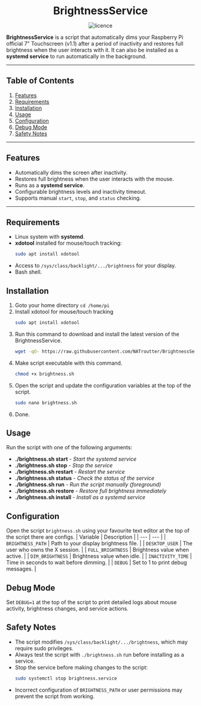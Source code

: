 <div align="center">
<h1 style="margin: 0px;font-weight: 700;font-family:-apple-system,BlinkMacSystemFont,Segoe UI,Helvetica,Arial,sans-serif,Apple Color Emoji,Segoe UI Emoji">BrightnessService</h1>

![licence](https://img.shields.io/badge/License-MIT-brightgreen)

</div>

**BrightnessService** is a script that automatically dims your Raspberry Pi official 7" Touchscreen (v1.1) after a period of inactivity and restores full brightness when the user interacts with it. It can also be installed as a **systemd service** to run automatically in the background.

---

## Table of Contents

1. [Features](#features)
2. [Requirements](#requirements)
3. [Installation](#installation)
4. [Usage](#usage)
5. [Configuration](#configuration)
6. [Debug Mode](#debug-mode)
7. [Safety Notes](#safety-notes)

---

## Features

- Automatically dims the screen after inactivity.
- Restores full brightness when the user interacts with the mouse.
- Runs as a **systemd service**.
- Configurable brightness levels and inactivity timeout.
- Supports manual ``start``, ``stop``, and ``status`` checking.

---

## Requirements

- Linux system with **systemd**.
- **xdotool** installed for mouse/touch tracking:
  ```bash
  sudo apt install xdotool
- Access to ``/sys/class/backlight/.../brightness`` for your display.
- Bash shell.

## Installation
1. Goto your home directory ``cd /home/pi``
2. Install xdotool for mouse/touch tracking
   ```bash
   sudo apt install xdotool
3. Run this command to download and install the latest version of the BrightnessService.
   ``` bash
   wget -qO- https://raw.githubusercontent.com/NATroutter/BrightnessService/main/brightness.sh
4. Make script executable with this command.
   ``` bash
   chmod +x brightness.sh
5. Open the script and update the configuration variables at the top of the script.
   ``` bash
   sudo nano brightness.sh
6. Done.

## Usage
Run the script with one of the following arguments:
- **./brightness.sh start**         - *Start the systemd service*
- **./brightness.sh stop**          - *Stop the service*
- **./brightness.sh restart**       - *Restart the service*
- **./brightness.sh status**        - *Check the status of the service*
- **./brightness.sh run**           - *Run the script manually (foreground)*
- **./brightness.sh restore**       - *Restore full brightness immediately*
- **./brightness.sh install**       - *Install as a systemd service*

## Configuration
Open the script ``brightness.sh`` using your favourite text editor at the top of the script there are configs.
| Variable     | Description     |
| --- | --- |
| ``BRIGHTNESS_PATH`` | Path to your display brightness file.    |
| ``DESKTOP_USER``    | The user who owns the X session.         |
| ``FULL_BRIGHTNESS`` | Brightness value when active.            |
| ``DIM_BRIGHTNESS``  | Brightness value when idle.              |
| ``INACTIVITY_TIME`` | Time in seconds to wait before dimming.  |
| ``DEBUG``           | Set to 1 to print debug messages.        |

## Debug Mode
Set ``DEBUG=1`` at the top of the script to print detailed logs about mouse activity, brightness changes, and service actions.

## Safety Notes
- The script modifies ``/sys/class/backlight/.../brightness``, which may require sudo privileges.
- Always test the script with ``./brightness.sh`` run before installing as a service.
- Stop the service before making changes to the script:
   ``` bash
   sudo systemctl stop brightness.service
- Incorrect configuration of ``BRIGHTNESS_PATH`` or user permissions may prevent the script from working.